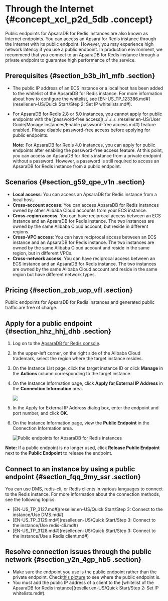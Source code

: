 # Through the Internet {#concept_xcl_p2d_5db .concept}

Public endpoints for ApsaraDB for Redis instances are also known as Internet endpoints. You can access an Apsara for Redis instance through the Internet with its public endpoint. However, you may experience high network latency if you use a public endpoint. In production environment, we recommend that you connect to an ApsaraDB for Redis instance through a private endpoint to guarantee high performance of the service.

## Prerequisites {#section_b3b_ih1_mfb .section}

-   The public IP address of an ECS instance or a local host has been added to the whitelist of the ApsaraDB for Redis instance. For more information about how to configure the whitelist, see [EN-US\_TP\_123386.md\#](reseller.en-US/Quick Start/Step 2: Set IP whitelists.md#).
-   For ApsaraDB for Redis 2.8 or 5.0 instances, you cannot apply for public endpoints with the [password-free access](../../../../reseller.en-US/User Guide/Manage instances/Enable password-free access.md#) feature enabled. Please disable password-free access before applying for public endpoints.

    **Note:** For ApsaraDB for Redis 4.0 instances, you can apply for public endpoints after enabling the password-free access feature. At this point, you can access an ApsaraDB for Redis instance from a private endpoint without a password. However, a password is still required to access an ApsaraDB for Redis instance from a public endpoint.


## Scenarios {#section_g59_qpe_v1n .section}

-   **Local access**: You can access an ApsaraDB for Redis instance from a local host.
-   **Cross-account access**: You can access ApsaraDB for Redis instances owned by other Alibaba Cloud accounts from your ECS instance.
-   **Cross-region access**: You can have reciprocal access between an ECS instance and an ApsaraDB for Redis instance. The two instances are owned by the same Alibaba Cloud account, but reside in different regions.
-   **Cross-VPC access**: You can have reciprocal access between an ECS instance and an ApsaraDB for Redis instance. The two instances are owned by the same Alibaba Cloud account and reside in the same region, but in different VPCs.
-   **Cross-network access**: You can have reciprocal access between an ECS instance and an ApsaraDB for Redis instance. The two instances are owned by the same Alibaba Cloud account and reside in the same region but have different network types.

## Pricing {#section_zob_uop_vfl .section}

Public endpoints for ApsaraDB for Redis instances and generated public traffic are free of charge.

## Apply for a public endpoint {#section_hhz_hhj_dhb .section}

1.  Log on to the [ApsaraDB for Redis console](https://partners-intl.console.aliyun.com/#/kvstore).
2.  In the upper-left corner, on the right side of the Alibaba Cloud trademark, select the region where the target instance resides.
3.  On the Instance List page, click the target instance ID or click **Manage** in the **Actions** column corresponding to the target instance.
4.  On the Instance Information page, click **Apply for External IP Address** in the **Connection Information** area.

    ![](http://static-aliyun-doc.oss-cn-hangzhou.aliyuncs.com/assets/img/141285/156714940441043_en-US.png)

5.  In the Apply for External IP Address dialog box, enter the endpoint and port number, and click **OK**.
6.  On the Instance Information page, view the **Public Endpoint** in the Connection Information area.

    ![](images/51047_en-US.png "Public endpoints for ApsaraDB for Redis instances")


**Note:** If a public endpoint is no longer used, click **Release Public Endpoint** next to the **Public Endpoint** to release the endpoint.

## Connect to an instance by using a public endpoint {#section_fqq_9my_ssr .section}

You can use DMS, redis-cli, or Redis clients in various languages to connect to the Redis instance. For more information about the connection methods, see the following topics:

-   [EN-US\_TP\_3127.md\#](reseller.en-US/Quick Start/Step 3: Connect to the instance/Use DMS.md#)
-   [EN-US\_TP\_3129.md\#](reseller.en-US/Quick Start/Step 3: Connect to the instance/Use redis-cli.md#)
-   [EN-US\_TP\_3128.md\#](reseller.en-US/Quick Start/Step 3: Connect to the instance/Use a Redis client.md#)

## Resolve connection issues through the public network {#section_y2n_4gp_hb5 .section}

-   Make sure the endpoint you use is the public endpoint rather than the private endpoint. Check[this picture](#fig_riy_05y_hoq) to see where the public endpoint is.
-   You must add the public IP address of a client to the [whitelist of the ApsaraDB for Redis instance](reseller.en-US/Quick Start/Step 2: Set IP whitelists.md#).

